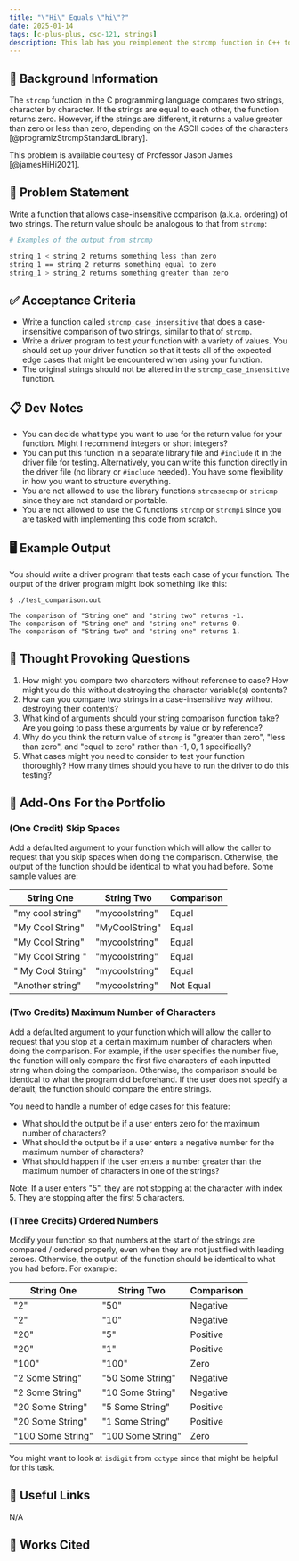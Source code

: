 ```yaml
---
title: "\"Hi\" Equals \"hi\"?"
date: 2025-01-14
tags: [c-plus-plus, csc-121, strings]
description: This lab has you reimplement the strcmp function in C++ to allow for a case-insensitive comparison of values.
---
```


## 🔖 Background Information

The `strcmp` function in the C programming language compares two strings, character by character. If the strings are equal to each other, the function returns zero. However, if the strings are different, it returns a value greater than zero or less than zero, depending on the ASCII codes of the characters [@programizStrcmpStandardLibrary].

This problem is available courtesy of Professor Jason James [@jamesHiHi2021].

## 🎯 Problem Statement

Write a function that allows case-insensitive comparison (a.k.a. ordering) of two strings. The return value should be analogous to that from `strcmp`:

```bash
# Examples of the output from strcmp

string_1 < string_2 returns something less than zero
string_1 == string_2 returns something equal to zero
string_1 > string_2 returns something greater than zero
```

## ✅ Acceptance Criteria

* Write a function called `strcmp_case_insensitive` that does a case-insensitive comparison of two strings, similar to that of `strcmp`.
* Write a driver program to test your function with a variety of values. You should set up your driver function so that it tests all of the expected edge cases that might be encountered when using your function.
* The original strings should not be altered in the `strcmp_case_insensitive` function.

## 📋 Dev Notes

* You can decide what type you want to use for the return value for your function. Might I recommend integers or short integers?
* You can put this function in a separate library file and `#include` it in the driver file for testing. Alternatively, you can write this function directly in the driver file (no library or `#include` needed). You have some flexibility in how you want to structure everything.
* You are not allowed to use the library functions `strcasecmp` or `stricmp` since they are not standard or portable.
* You are not allowed to use the C functions `strcmp` or `strcmpi` since you are tasked with implementing this code from scratch.

## 🖥️ Example Output

You should write a driver program that tests each case of your function. The output of the driver program might look something like this:

```text
$ ./test_comparison.out

The comparison of "String one" and "string two" returns -1.
The comparison of "String one" and "string one" returns 0.
The comparison of "String two" and "string one" returns 1.
```

## 📝 Thought Provoking Questions

1. How might you compare two characters without reference to case? How might you do this without destroying the character variable(s) contents?
2. How can you compare two strings in a case-insensitive way without destroying their contents?
3. What kind of arguments should your string comparison function take? Are you going to pass these arguments by value or by reference?
4. Why do you think the return value of `strcmp` is "greater than zero", "less than zero", and "equal to zero" rather than -1, 0, 1 specifically?
5. What cases might you need to consider to test your function thoroughly? How many times should you have to run the driver to do this testing?

## 💼 Add-Ons For the Portfolio

### (One Credit) Skip Spaces

Add a defaulted argument to your function which will allow the caller to request that you skip spaces when doing the comparison. Otherwise, the output of the function should be identical to what you had before. Some sample values are:

| String One | String Two | Comparison |
|------------|------------|------------|
| "my cool string" | "mycoolstring" | Equal |
| "My Cool String" | "MyCoolString" | Equal |
| "My Cool String" | "mycoolstring" | Equal |
| "My Cool String " | "mycoolstring" | Equal |
| " My Cool String" | "mycoolstring" | Equal |
| "Another string" | "mycoolstring" | Not Equal |

### (Two Credits) Maximum Number of Characters

Add a defaulted argument to your function which will allow the caller to request that you stop at a certain maximum number of characters when doing the comparison. For example, if the user specifies the number five, the function will only compare the first five characters of each inputted string when doing the comparison. Otherwise, the comparison should be identical to what the program did beforehand. If the user does not specify a default, the function should compare the entire strings.

You need to handle a number of edge cases for this feature:

* What should the output be if a user enters zero for the maximum number of characters?
* What should the output be if a user enters a negative number for the maximum number of characters?
* What should happen if the user enters a number greater than the maximum number of characters in one of the strings?

Note: If a user enters "5", they are not stopping at the character with index 5. They are stopping after the first 5 characters.

### (Three Credits) Ordered Numbers

Modify your function so that numbers at the start of the strings are compared / ordered properly, even when they are not justified with leading zeroes. Otherwise, the output of the function should be identical to what you had before. For example:

| String One | String Two | Comparison |
|------------|------------|------------|
| "2" | "50" | Negative |
| "2" | "10" | Negative |
| "20" | "5" | Positive |
| "20" | "1" | Positive |
| "100" | "100" | Zero |
| "2 Some String" | "50 Some String" | Negative |
| "2 Some String" | "10 Some String" | Negative |
| "20 Some String" | "5 Some String" | Positive |
| "20 Some String" | "1 Some String" | Positive |
| "100 Some String" | "100 Some String" | Zero |

You might want to look at `isdigit` from `cctype` since that might be helpful for this task.

## 🔗 Useful Links

N/A

## 📘 Works Cited

[//]: <> (This is a placeholder for where the Works Cited will be rendered for this page.)
